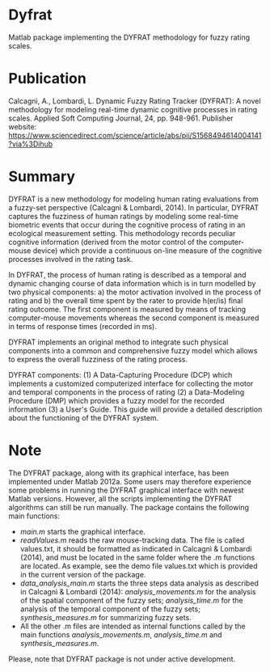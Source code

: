 # Dyfrat
Matlab package implementing the DYFRAT methodology for fuzzy rating scales.

# Publication
Calcagnì, A., Lombardi, L. Dynamic Fuzzy Rating Tracker (DYFRAT): A novel methodology for modeling real-time dynamic cognitive processes in rating scales. Applied Soft Computing Journal, 24, pp. 948-961.
Publisher website: https://www.sciencedirect.com/science/article/abs/pii/S1568494614004141?via%3Dihub

# Summary
DYFRAT is a new methodology for modeling human rating evaluations from a fuzzy-set perspective (Calcagnì & Lombardi, 2014). In particular, DYFRAT captures the fuzziness of human ratings by modeling some real-time biometric events that occur during the cognitive process of rating in an ecological measurement setting. This methodology records peculiar cognitive information (derived from the motor control of the computer-mouse device) which provide a continuous on-line measure of the cognitive processes involved in the rating task.

In DYFRAT, the process of human rating is described as a temporal and dynamic changing course of data information which is in turn modelled by two physical components: a) the motor activation involved in the process of rating and b) the overall time spent by the rater to provide h(er/is) final rating outcome. The first component is measured by means of tracking computer-mouse movements whereas the second component is measured in terms of response times (recorded in ms).

DYFRAT implements an original method to integrate such physical components into a common and comprehensive fuzzy model which allows to express the overall fuzziness of the rating process.

DYFRAT components:
(1) A Data-Capturing Procedure (DCP) which implements a customized computerized interface for collecting the motor and temporal components in the process of rating (2) a Data-Modeling Procedure (DMP) which provides a fuzzy model for the recorded information (3) a User's Guide. This guide will provide a detailed description about the functioning of the DYFRAT system.

# Note
The DYFRAT package, along with its graphical interface, has been implemented under Matlab 2012a. Some users may therefore experience some problems in running the DYFRAT graphical interface with newest Matlab versions. However, all the scripts implementing the DYFRAT algorithms can still be run manually. The package contains the following main functions:
- <i>main.m</i> starts the graphical interface.
- <i>readValues.m</i> reads the raw mouse-tracking data. The file is called values.txt, it should be formatted as indicated in Calcagnì & Lombardi (2014), and must be located in the same folder where the .m functions are located. As example, see the demo file values.txt which is provided in the current version of the package.
- <i>data_analysis_main.m</i> starts the three steps data analysis as described in Calcagnì & Lombardi (2014):
<i>analysis_movements.m</i> for the analysis of the spatial component of the fuzzy sets;
<i>analysis_time.m</i> for the analysis of the temporal component of the fuzzy sets;
<i>synthesis_measures.m</i> for summarizing fuzzy sets.
- All the other .m files are intended as internal functions called by the main functions <i>analysis_movements.m</i>, <i>analysis_time.m</i> and <i>synthesis_measures.m</i>. 

Please, note that DYFRAT package is not under active development.




